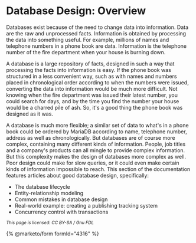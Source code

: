
# Database Design: Overview

Databases exist because of the need to change data into information. Data are the raw and unprocessed facts. Information is obtained by processing the data into something useful. For example, millions of names and telephone numbers in a phone book are data. Information is the telephone number of the fire department when your house is burning down.


A database is a large repository of facts, designed in such a way that processing the facts into information is easy. If the phone book was structured in a less convenient way, such as with names and numbers placed in chronological order according to when the numbers were issued, converting the data into information would be much more difficult. Not knowing when the fire department was issued their latest number, you could search for days, and by the time you find the number your house would be a charred pile of ash. So, it's a good thing the phone book was designed as it was.


A database is much more flexible; a similar set of data to what's in a phone book could be ordered by MariaDB according to name, telephone number, address as well as chronologically. But databases are of course more complex, containing many different kinds of information. People, job titles and a company's products can all mingle to provide complex information. But this complexity makes the design of databases more complex as well. Poor design could make for slow queries, or it could even make certain kinds of information impossible to reach. This section of the documentation features articles about good database design, specifically:


* The database lifecycle
* Entity-relationship modeling
* Common mistakes in database design
* Real-world example: creating a publishing tracking system
* Concurrency control with transactions


<sub>_This page is licensed: CC BY-SA / Gnu FDL_</sub>


{% @marketo/form formId="4316" %}
